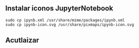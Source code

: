 

## Instalar iconos JupyterNotebook

    sudo cp ipynb.xml /usr/share/mime/packages/ipynb.xml
    sudo cp ipynb-icon.svg /usr/share/pixmaps/ipynb-icon.svg

## Acutlaizar